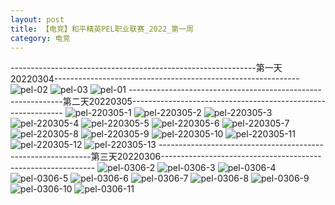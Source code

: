 ```yaml
---
layout: post
title: 【电竞】和平精英PEL职业联赛_2022_第一周
category: 电竞
---
```


-------------------------------------------------------------第一天20220304-------------------------------------------------------------
![pel-02](http://r74vtd8b0.hd-bkt.clouddn.com/img/pel-2.jpg)
![pel-03](http://r74vtd8b0.hd-bkt.clouddn.com/img/pel-3.jpg)
![pel-01](http://r74vtd8b0.hd-bkt.clouddn.com/img/pel-1.jpg)
-------------------------------------------------------------第二天20220305-------------------------------------------------------------
![pel-220305-1](http://r74vtd8b0.hd-bkt.clouddn.com/img/pel-220305-1.png)
![pel-220305-2](http://r74vtd8b0.hd-bkt.clouddn.com/img/pel-220305-2.png)
![pel-220305-3](http://r74vtd8b0.hd-bkt.clouddn.com/img/pel-220305-3.png)
![pel-220305-4](http://r74vtd8b0.hd-bkt.clouddn.com/img/pel-220305-4.png)
![pel-220305-5](http://r74vtd8b0.hd-bkt.clouddn.com/img/pel-220305-5.png)
![pel-220305-6](http://r74vtd8b0.hd-bkt.clouddn.com/img/pel-220305-6.png)
![pel-220305-7](http://r74vtd8b0.hd-bkt.clouddn.com/img/pel-220305-7.png)
![pel-220305-8](http://r74vtd8b0.hd-bkt.clouddn.com/img/pel-220305-8.png)
![pel-220305-9](http://r74vtd8b0.hd-bkt.clouddn.com/img/pel-220305-9.png)
![pel-220305-10](http://r74vtd8b0.hd-bkt.clouddn.com/img/pel-220305-10.png)
![pel-220305-11](http://r74vtd8b0.hd-bkt.clouddn.com/img/pel-220305-11.png)
![pel-220305-12](http://r74vtd8b0.hd-bkt.clouddn.com/img/pel-220305-12.png)
![pel-220305-13](http://r74vtd8b0.hd-bkt.clouddn.com/img/pel-220305-13.png)
-------------------------------------------------------------第三天20220306-------------------------------------------------------------
![pel-0306-2](http://r74vtd8b0.hd-bkt.clouddn.com/img/pel-0306-2.png)
![pel-0306-3](http://r74vtd8b0.hd-bkt.clouddn.com/img/pel-0306-3.png)
![pel-0306-4](http://r74vtd8b0.hd-bkt.clouddn.com/img/pel-0306-4.png)
![pel-0306-5](http://r74vtd8b0.hd-bkt.clouddn.com/img/pel-0306-5.png)
![pel-0306-6](http://r74vtd8b0.hd-bkt.clouddn.com/img/pel-0306-6.png)
![pel-0306-7](http://r74vtd8b0.hd-bkt.clouddn.com/img/pel-0306-7.png)
![pel-0306-8](http://r74vtd8b0.hd-bkt.clouddn.com/img/pel-0306-8.png)
![pel-0306-9](http://r74vtd8b0.hd-bkt.clouddn.com/img/pel-0306-9.png)
![pel-0306-10](http://r74vtd8b0.hd-bkt.clouddn.com/img/pel-0306-10.png)
![pel-0306-11](http://r74vtd8b0.hd-bkt.clouddn.com/img/pel-0306-11.png)










  




